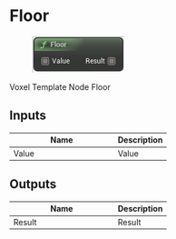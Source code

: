 # Floor

<div align="left" data-full-width="false">

<figure><img src="../../../../.gitbook/assets/Floor.png" alt=""><figcaption></figcaption></figure>

</div>

Voxel Template Node Floor

## Inputs

<table><thead><tr><th width="170">Name</th><th>Description</th></tr></thead><tbody><tr><td>Value</td><td>Value</td></tr></tbody></table>

## Outputs

<table><thead><tr><th width="170">Name</th><th>Description</th></tr></thead><tbody><tr><td>Result</td><td>Result</td></tr></tbody></table>
